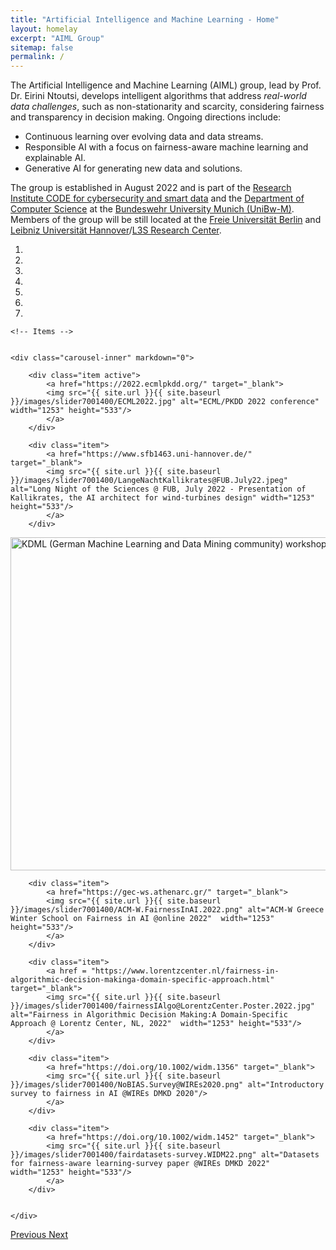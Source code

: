 ```yaml
---
title: "Artificial Intelligence and Machine Learning - Home"
layout: homelay
excerpt: "AIML Group"
sitemap: false
permalink: /
---
```


The Artificial Intelligence and Machine Learning (AIML) group, lead by Prof. Dr. Eirini Ntoutsi, develops intelligent algorithms that address *real-world data challenges*, such as non-stationarity and scarcity, considering fairness and transparency in decision making.
Ongoing directions include:
- Continuous learning over evolving data and data streams.
- Responsible AI with a focus on fairness-aware machine learning and explainable AI.
- Generative AI for generating new data and solutions.

The group is established in August 2022 and is part of the [Research Institute CODE for cybersecurity and smart data](https://www.unibw.de/code) and the [Department of Computer Science](https://www.unibw.de/inf) at the [Bundeswehr University Munich (UniBw-M)](https://www.unibw.de/). Members of the group will be still located at the [Freie Universität Berlin](https://www.fu-berlin.de/en/) and [Leibniz Universität Hannover](https://www.uni-hannover.de/en/)/[L3S Research Center](https://www.l3s.de/en).


<!-- [Institute of Computer Science](https://www.mi.fu-berlin.de/en/inf/index.html), [Department of Mathematics and Informatics](https://www.mi.fu-berlin.de/en/index.html) of [Freie Universität Berlin](https://www.fu-berlin.de/en/). 
Our aim is to design intelligent algorithms that learn from data *continuously* following the cumulative nature of human learning, while ensuring that what has been learned helps driving *positive societal impact*. Ongoing directions include:
- Continuous learning over non-stationary data and data streams, that is adapting machine learning models to changing environments.
- Responsible AI, in particular fairness-aware machine learning and explainable AI.
- Generative AI, that is using machines to generate new data and solutions.

<p style="background-color:orange;padding:5px;border-radius: 10px;">
From August 2022, Prof. Ntoutsi will join the <a href="https://www.unibw.de/" target="_new">Bundeswehr University Munich (UniBw-M)</a> as Full Professor in its Department of Computer Science and <a href="https://www.unibw.de/code" target="_new">Research Insitute CODE</a>, where she will establish a new research group for AI and ML. We have several oppenings on adaptive learning, responsible AI and generative AI. See details under vacancies.
</p>-->

<div markdown="0" id="carousel" class="carousel slide" data-ride="carousel" data-interval="4000" data-pause="hover" >
    <!-- Menu -->
    <ol class="carousel-indicators">
        <li data-target="#carousel" data-slide-to="0" class="active"></li>
        <li data-target="#carousel" data-slide-to="1"></li>
        <li data-target="#carousel" data-slide-to="2"></li>
        <li data-target="#carousel" data-slide-to="3"></li>
        <li data-target="#carousel" data-slide-to="4"></li>
        <li data-target="#carousel" data-slide-to="5"></li>
        <li data-target="#carousel" data-slide-to="6"></li>
    </ol>

    <!-- Items --> 
    
    
    <div class="carousel-inner" markdown="0">
        
        <div class="item active">
            <a href="https://2022.ecmlpkdd.org/" target="_blank">
            <img src="{{ site.url }}{{ site.baseurl }}/images/slider7001400/ECML2022.jpg" alt="ECML/PKDD 2022 conference" width="1253" height="533"/>
            </a>
        </div>
        
        <div class="item">
            <a href="https://www.sfb1463.uni-hannover.de/" target="_blank">
            <img src="{{ site.url }}{{ site.baseurl }}/images/slider7001400/LangeNachtKallikrates@FUB.July22.jpeg" alt="Long Night of the Sciences @ FUB, July 2022 - Presentation of Kallikrates, the AI architect for wind-turbines design" width="1253" height="533"/>
            </a>
        </div>
        
   <div class="item">
            <a href="https://pages.cms.hu-berlin.de/ipa/lwda2019/" target="_blank">
            <img src="{{ site.url }}{{ site.baseurl }}/images/slider7001400/KDML@LWDA_19_Berlin.jpg" alt="KDML (German Machine Learning and Data Mining community) workshop @LWDA 2019 in Berlin" width="1253" height="533"/>
            </a>                                               
        </div> 
        
        <div class="item">
            <a href="https://gec-ws.athenarc.gr/" target="_blank">
            <img src="{{ site.url }}{{ site.baseurl }}/images/slider7001400/ACM-W.FairnessInAI.2022.png" alt="ACM-W Greece Winter School on Fairness in AI @online 2022"  width="1253" height="533"/>
            </a>
        </div>
        
        <div class="item">
            <a href = "https://www.lorentzcenter.nl/fairness-in-algorithmic-decision-makinga-domain-specific-approach.html" target="_blank">
            <img src="{{ site.url }}{{ site.baseurl }}/images/slider7001400/fairnessIAlgo@LorentzCenter.Poster.2022.jpg" alt="Fairness in Algorithmic Decision Making:A Domain-Specific Approach @ Lorentz Center, NL, 2022"  width="1253" height="533"/>
            </a>
        </div>
        
        <div class="item">
            <a href="https://doi.org/10.1002/widm.1356" target="_blank">
            <img src="{{ site.url }}{{ site.baseurl }}/images/slider7001400/NoBIAS.Survey@WIREs2020.png" alt="Introductory survey to fairness in AI @WIREs DMKD 2020"/>
            </a>  
        </div> 
        
        <div class="item">
            <a href="https://doi.org/10.1002/widm.1452" target="_blank">
            <img src="{{ site.url }}{{ site.baseurl }}/images/slider7001400/fairdatasets-survey.WIDM22.png" alt="Datasets for fairness-aware learning-survey paper @WIREs DMKD 2022"  width="1253" height="533"/>
            </a>
        </div>
        
        
    </div>
  <a class="left carousel-control" href="#carousel" role="button" data-slide="prev">
    <span class="glyphicon glyphicon-chevron-left" aria-hidden="true"></span>
    <span class="sr-only">Previous</span>
  </a>
  <a class="right carousel-control" href="#carousel" role="button" data-slide="next">
    <span class="glyphicon glyphicon-chevron-right" aria-hidden="true"></span>
    <span class="sr-only">Next</span>
  </a>
</div>



